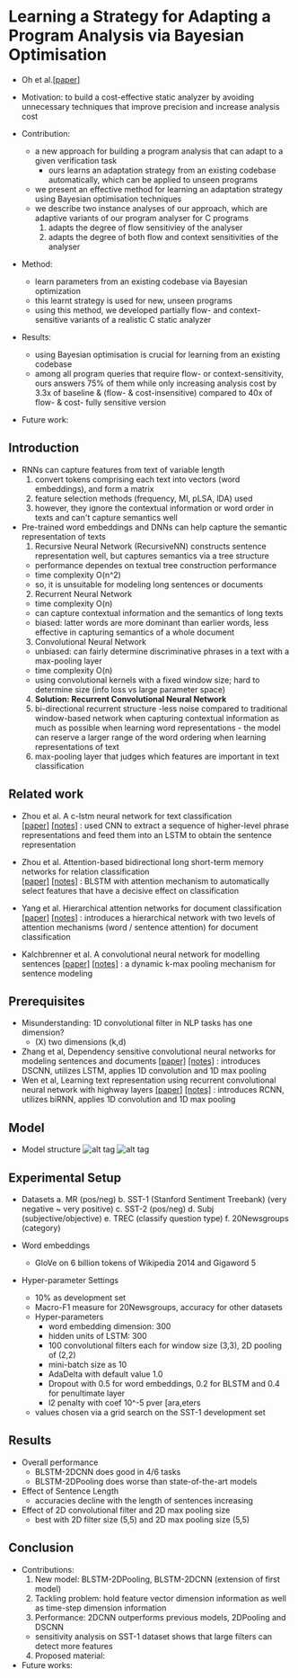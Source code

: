 # Learning a Strategy for Adapting a Program Analysis via Bayesian Optimisation
- Oh et al.[[paper]](http://prl.korea.ac.kr/~pronto/home/papers/oopsla15-ohyayi.pdf)


* Motivation: to build a cost-effective static analyzer by avoiding unnecessary techniques that improve precision and increase analysis cost
* Contribution:
  - a new approach for building a program analysis that can adapt to a given verification task
    - ours learns an adaptation strategy from an existing codebase automatically, which can be applied to unseen programs
  - we present an effective method for learning an adaptation strategy using Bayesian optimisation techniques
  - we describe two instance analyses of our approach, which are adaptive variants of our program analyser for C programs
    1. adapts the degree of flow sensitiviey of the analyser
    2. adapts the degree of both flow and context sensitivities of the analyser
    
* Method: 
  - learn parameters from an existing codebase via Bayesian optimization
  - this learnt strategy is used for new, unseen programs
  - using this method, we developed partially flow- and context-sensitive variants of a realistic C static analyzer
* Results: 
  - using Bayesian optimisation is crucial for learning from an existing codebase
  - among all program queries that require flow- or context-sensitivity, ours answers 75% of them while only increasing analysis cost by 3.3x of baseline & (flow- & cost-insensitive) compared to 40x of flow- & cost- fully sensitive version
* Future work: 

## Introduction
- RNNs can capture features from text of variable length
  1. convert tokens comprising each text into vectors (word embeddings), and form a matrix
  1. feature selection methods (frequency, MI, pLSA, lDA) used
  2. however, they ignore the contextual information or word order in texts and can't capture semantics well
- Pre-trained word embeddings and DNNs can help capture the semantic representation of texts
  1. Recursive Neural Network (RecursiveNN) constructs sentence representation well, but captures semantics via a tree structure
    - performance dependes on textual tree construction performance
    - time complexity O(n^2)
    - so, it is unsuitable for modeling long sentences or documents
  2. Recurrent Neural Network
    - time complexity O(n)
    - can capture contextual information and the semantics of long texts
    - biased: latter words are more dominant than earlier words, less effective in capturing semantics of a whole document
  3. Convolutional Neural Network
    - unbiased: can fairly determine discriminative phrases in a text with a max-pooling layer
    - time complexity O(n)
    - using convolutional kernels with a fixed window size; hard to determine size (info loss vs large parameter space)
  4. **Solution: Recurrent Convolutional Neural Network**
    1. bi-directional recurrent structure
      -less noise compared to traditional window-based network when 
      capturing contextual information as much as possible when learning word representations
      - the model can reserve a larger range of the word ordering when learning representations of text
    2. max-pooling layer that judges which features are important in text classification

## Related work
- Zhou et al. A c-lstm neural network for text classification   
[[paper]](https://pdfs.semanticscholar.org/10f6/2af29c3fc5e2572baddca559ffbfd6be8787.pdf) 
[[notes]]() 
: used CNN to extract a sequence of higher-level phrase representations and feed them into an LSTM to obtain the sentence representation
- Zhou et al. Attention-based bidirectional long short-term memory networks for relation classification  
[[paper]](https://arxiv.org/pdf/1509.01626v3.pdf) 
[[notes]]() 
: BLSTM with attention mechanism to automatically select features that have a decisive effect on classification

- Yang et al. Hierarchical attention networks for document classification
[[paper]](https://www.cs.cmu.edu/~diyiy/docs/naacl16.pdf) 
[[notes]]() 
: introduces a hierarchical network with two levels of attention mechanisms (word / sentence attention) for document classification
- Kalchbrenner et al. A convolutional neural network for modelling sentences
[[paper]](https://arxiv.org/pdf/1404.2188v1.pdf) 
[[notes]]() 
: a dynamic k-max pooling mechanism for sentence modeling


## Prerequisites
- Misunderstanding: 1D convolutional filter in NLP tasks has one dimension?
  - (X) two dimensions (k,d)
- Zhang et al, Dependency sensitive convolutional neural networks for modeling sentences and documents
[[paper]](https://web.eecs.umich.edu/~honglak/naacl2016-dscnn.pdf)
[[notes]]()
: introduces DSCNN, utilizes LSTM, applies 1D convolution and 1D max pooling
- Wen et al, Learning text representation using recurrent convolutional neural network with highway layers
[[paper]](https://arxiv.org/pdf/1606.06905.pdf)
[[notes]]()
: introduces RCNN, utilizes biRNN, applies 1D convolution and 1D max pooling


## Model
- Model structure
![alt tag](https://github.com/mjc92/studies/blob/master/notes/images/text_classification_2D_model.JPG)
![alt tag](https://github.com/mjc92/studies/blob/master/notes/images/text_classification_2D_setting.JPG)

## Experimental Setup

- Datasets
  a. MR (pos/neg)
  b. SST-1 (Stanford Sentiment Treebank) (very negative ~ very positive)
  c. SST-2 (pos/neg)
  d. Subj (subjective/objective)
  e. TREC (classify question type)
  f. 20Newsgroups (category)

- Word embeddings
  - GloVe on 6 billion tokens of Wikipedia 2014 and Gigaword 5
- Hyper-parameter Settings
  - 10% as development set
  - Macro-F1 measure for 20Newsgroups, accuracy for other datasets
  - Hyper-parameters
    - word embedding dimension: 300
    - hidden units of LSTM: 300
    - 100 convolutional filters each for window size (3,3), 2D pooling of (2,2)
    - mini-batch size as 10
    - AdaDelta with default value 1.0
    - Dropout with 0.5 for word embeddings, 0.2 for BLSTM and 0.4 for penultimate layer
    - l2 penalty with coef 10^-5 pver [ara,eters
  - values chosen via a grid search on the SST-1 development set


## Results
- Overall performance
  - BLSTM-2DCNN does good in 4/6 tasks
  - BLSTM-2DPooling does worse than state-of-the-art models
- Effect of Sentence Length
  - accuracies decline with the length of sentences increasing
- Effect of 2D convolutional filter and 2D max pooling size
  - best with 2D filter size (5,5) and 2D max pooling size (5,5)
  

## Conclusion
- Contributions:
  1. New model: BLSTM-2DPooling, BLSTM-2DCNN (extension of first model)
  2. Tackling problem: hold feature vector dimension information as well as time-step dimension information
  3. Performance: 2DCNN outperforms previous models, 2DPooling and DSCNN
    - sensitivity analysis on SST-1 dataset shows that large filters can detect more features
  4. Proposed material:
- Future works:
